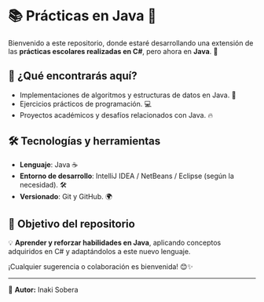 # 📚 Prácticas en Java 🚀

Bienvenido a este repositorio, donde estaré desarrollando una extensión de las **prácticas escolares realizadas en C#**, pero ahora en **Java**. 🎯

## 📌 ¿Qué encontrarás aquí?
- Implementaciones de algoritmos y estructuras de datos en Java. 📂
- Ejercicios prácticos de programación. 💻
- Proyectos académicos y desafíos relacionados con Java. 🔥

## 🛠️ Tecnologías y herramientas
- **Lenguaje**: Java ☕  
- **Entorno de desarrollo**: IntelliJ IDEA / NetBeans / Eclipse (según la necesidad). 🛠️  
- **Versionado**: Git y GitHub. 🌍  

## 🚀 Objetivo del repositorio
💡 **Aprender y reforzar habilidades en Java**, aplicando conceptos adquiridos en C# y adaptándolos a este nuevo lenguaje.

¡Cualquier sugerencia o colaboración es bienvenida! 😊✨

---
📌 **Autor:** Inaki Sobera
